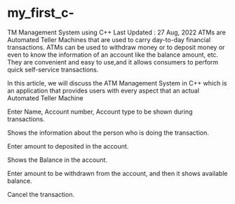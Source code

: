 # my_first_c-
TM Management System using C++
Last Updated : 27 Aug, 2022
ATMs are Automated Teller Machines that are used to carry day-to-day financial transactions. ATMs can be used to withdraw money or to deposit money or even to know the information of an account like the balance amount, etc. They are convenient and easy to use,and  it allows consumers to perform quick self-service transactions.

In this article, we will discuss the ATM Management System in C++ which is an application that provides users with every aspect that an actual Automated Teller Machine

Enter Name, Account number, Account type to be shown during transactions.

Shows the information about the person who is doing the transaction.

Enter amount to deposited in the account.

Shows the Balance in the account.

Enter amount to be withdrawn from the account, and then it shows available balance.

Cancel the transaction.

